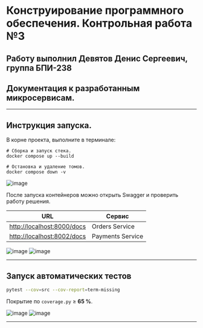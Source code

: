 # Конструирование программного обеспечения. Контрольная работа №3

## Работу выполнил **Девятов Денис Сергеевич, группа БПИ-238**

## Документация к разработанным микросервисам.

---

## Инструкция запуска.

В корне проекта, выполните в терминале:

```
# Сборка и запуск стека.
docker compose up --build

# Остановка и удаление томов.
docker compose down -v
```

![image](https://github.com/user-attachments/assets/5bef5e2b-7efe-4508-bd54-a679467e7214)

После запуска контейнеров можно открыть Swagger и проверить работу решения.

| URL                                                      | Сервис                        |
| -------------------------------------------------------- | ----------------------------- |
| [http://localhost:8000/docs](http://localhost:8001/docs) | Orders Service                |
| [http://localhost:8002/docs](http://localhost:8002/docs) | Payments Service               |

![image](https://github.com/user-attachments/assets/d6c7a75e-34c4-4974-9427-3ec949155c32)
![image](https://github.com/user-attachments/assets/fde1d0d4-d96e-41ec-8144-621f3232e4dd)

---

## Запуск автоматических тестов

```bash
pytest --cov=src --cov-report=term-missing
```

Покрытие по `coverage.py` ≥ **65 %**.

![image](https://github.com/user-attachments/assets/3cc1dba1-b003-440b-98f2-9ef3b94df7f7)
![image](https://github.com/user-attachments/assets/386e34cf-9824-4d21-87a5-f3aaeccb2cdc)

---
